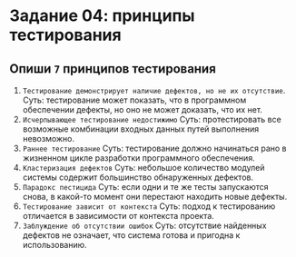# Задание 04: принципы тестирования

## Опиши `7` принципов тестирования

1. `Тестирование демонстрирует наличие дефектов, но не их отсутствие`.
Суть: тестирование может показать, что в программном обеспечении дефекты, но оно
не может доказать, что их нет.
2. `Исчерпывающее тестирование недостижимо`
Суть: протестировать все возможные комбинации входных данных путей выполнения
невозможно.
3. `Раннее тестирование`
Суть: тестирование должно начинаться рано в жизненном цикле разработки
программного обеспечения.
4. `Кластеризация дефектов`
Суть: небольшое количество модулей системы содержит большинство обнаруженных
дефектов.
5. `Парадокс пестицида`
Суть: если одни и те же тесты запускаются снова, в какой-то момент они перестают
находить новые дефекты.
6. `Тестирование зависит от контекста`
Суть: подход к тестированию отличается в зависимости от контекста проекта.
7. `Заблуждение об отсутствии ошибок`
Суть: отсутствие найденных дефектов не означает, что система готова и пригодна к
использованию.
